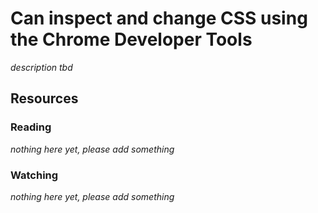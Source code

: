 # Can inspect and change CSS using the Chrome Developer Tools

_description tbd_

## Resources

### Reading

_nothing here yet, please add something_

### Watching

_nothing here yet, please add something_
